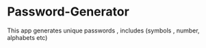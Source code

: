 # Password-Generator
This app generates unique passwords , includes (symbols , number, alphabets etc)
